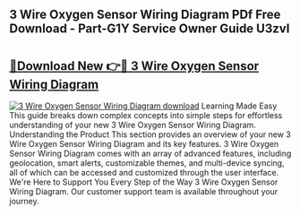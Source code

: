 ## 3 Wire Oxygen Sensor Wiring Diagram PDf Free Download - Part-G1Y Service Owner Guide U3zvI

# <h2><a href="http://dfumj2.blite.top/?on=3+Wire+Oxygen+Sensor+Wiring+Diagram">🔗Download New 👉🔴 3 Wire Oxygen Sensor Wiring Diagram</a></h2>

[![3 Wire Oxygen Sensor Wiring Diagram download](https://i.imgur.com/lujVjoI.png)](http://dfumj2.blite.top/?on=3+Wire+Oxygen+Sensor+Wiring+Diagram)
Learning Made Easy This guide breaks down complex concepts into simple steps for effortless understanding of your new 3 Wire Oxygen Sensor Wiring Diagram. Understanding the Product This section provides an overview of your new 3 Wire Oxygen Sensor Wiring Diagram and its key features. 3 Wire Oxygen Sensor Wiring Diagram comes with an array of advanced features, including geolocation, smart alerts, customizable themes, and multi-device syncing, all of which can be accessed and customized through the user interface. We're Here to Support You Every Step of the Way 3 Wire Oxygen Sensor Wiring Diagram. Our customer support team is available throughout your journey.
